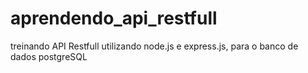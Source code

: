 # aprendendo_api_restfull
 treinando API Restfull utilizando node.js e express.js, para o banco de dados postgreSQL
